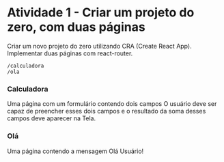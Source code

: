 # Atividade 1 - Criar um projeto do zero, com duas páginas

Criar um novo projeto do zero utilizando CRA (Create React App).
Implementar duas páginas com react-router.

```
/calculadora
/ola
```

### Calculadora

Uma página com um formulário contendo dois campos
O usuário deve ser capaz de preencher esses dois campos e o resultado da soma desses
campos deve aparecer na Tela.

### Olá

Uma página contendo a mensagem Olá Usuário!
